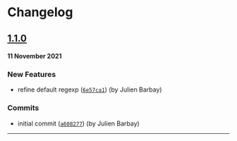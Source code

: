 # Changelog

## [1.1.0]()
#### 11 November 2021

### New Features

- refine default regexp ([`6e57ca1`](https://github.com/y-nk/pr-checker-action/commit/6e57ca14c10b7b4f14cd4f875aec463fc26d6ccd)) (by Julien Barbay)

### Commits

- initial commit ([`a608277`](https://github.com/y-nk/pr-checker-action/commit/a608277f53e63ec2d6d8485ec3547da60ed4b3b8)) (by Julien Barbay)

---
